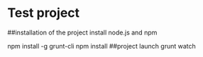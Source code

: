 # Test project
##installation of the project
install node.js and npm

npm install -g grunt-cli
npm install
##project launch
grunt watch


